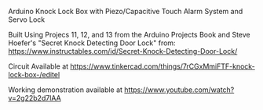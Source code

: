 Arduino Knock Lock Box with Piezo/Capacitive Touch Alarm System and Servo Lock

Built Using Projecs 11, 12, and 13 from the Arduino Projects Book and 
Steve Hoefer's "Secret Knock Detecting Door Lock" from: https://www.instructables.com/id/Secret-Knock-Detecting-Door-Lock/

Circuit Available at https://www.tinkercad.com/things/7rCGxMmiFTF-knock-lock-box-/editel

Working demonstration available at https://www.youtube.com/watch?v=2g22b2d7lAA
